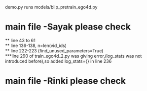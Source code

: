 demo.py runs models/blip_pretrain_ego4d.py


# main file -Sayak please check
** line 43 to 61  
** line 136-138, n=len(vid_ids)   
** line 222-223 (find_unused_parameters=True)  
***line 290 of train_ego4d_2.py was giving error,(log_stats was not introduced before),so added log_stats={} in line 236


# main file -Rinki please check

